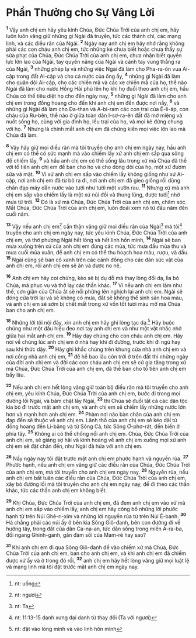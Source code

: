 # Phần Thưởng cho Sự Vâng Lời
<sup><b>1</b></sup> Vậy anh chị em hãy yêu kính Chúa, Ðức Chúa Trời của anh chị em, hãy luôn luôn vâng giữ những gì Ngài đã truyền, tức các thánh chỉ, các mạng lịnh, và các điều răn của Ngài. <sup><b>2</b></sup> Ngày nay anh chị em hãy nhớ rằng không phải các con cháu anh chị em, tức những kẻ chưa biết hoặc chưa thấy sự sửa phạt của Chúa, Ðức Chúa Trời của anh chị em, chưa nhận biết quyền lực lớn lao của Ngài, tay quyền năng của Ngài và cánh tay vung thẳng ra của Ngài, <sup><b>3</b></sup> những phép lạ và những việc Ngài đã làm cho Pha-ra-ôn vua Ai-cập trong đất Ai-cập và cho cả nước của ông ấy, <sup><b>4</b></sup> những gì Ngài đã làm cho quân đội Ai-cập, cho các chiến mã và các xe chiến mã của họ, thể nào Ngài đã làm cho nước Hồng Hải phủ lên họ khi họ đuổi theo anh chị em, hầu Chúa có thể tiêu diệt họ cho đến ngày nay, <sup><b>5</b></sup> những gì Ngài đã làm cho anh chị em trong đồng hoang cho đến khi anh chị em đến được nơi nầy, <sup><b>6</b></sup> và những gì Ngài đã làm cho Ða-than và A-bi-ram các con trai của Ê-li-áp, con cháu của Ru-bên, thể nào ở giữa toàn dân I-sơ-ra-ên đất đã mở miệng và nuốt sống họ, cùng với gia đình họ, lều trại của họ, và mọi kẻ đứng chung với họ. <sup><b>7</b></sup> Nhưng là chính mắt anh chị em đã chứng kiến mọi việc lớn lao mà Chúa đã làm.

<sup><b>8</b></sup> Vậy hãy giữ mọi điều răn mà tôi truyền cho anh chị em ngày nay, hầu anh chị em có thể có sức mạnh mà vào chiếm lấy xứ anh chị em sắp qua sông để chiếm lấy, <sup><b>9</b></sup> và hầu anh chị em có thể sống lâu trong xứ mà Chúa đã thề với tổ tiên anh chị em để ban cho họ và cho dòng dõi của họ, một xứ đượm sữa và mật. <sup><b>10</b></sup> Vì xứ anh chị em sắp vào chiếm lấy không giống như xứ Ai-cập, nơi anh chị em đã từ bỏ ra đi, nơi anh chị em đã gieo giống rồi dùng chân đạp máy dẫn nước vào tưới như tưới một vườn rau. <sup><b>11</b></sup> Nhưng xứ mà anh chị em sắp vào chiếm lấy là một xứ núi đồi và thung lũng, được tưới[^1] nhờ mưa từ trời. <sup><b>12</b></sup> Ðó là xứ mà Chúa, Ðức Chúa Trời của anh chị em, chăm sóc. Mắt Chúa, Ðức Chúa Trời của anh chị em, luôn đoái xem nó từ đầu năm đến cuối năm.

<sup><b>13</b></sup> Vậy nếu anh chị em[^2] cẩn thận vâng giữ mọi điều răn của Ngài[^3] mà tôi[^4] truyền cho anh chị em ngày nay, tức yêu kính Chúa, Ðức Chúa Trời của anh chị em, và thờ phượng Ngài hết lòng và hết linh hồn mình, <sup><b>14</b></sup> Ngài sẽ ban mưa xuống trên xứ của anh chị em đúng các mùa, tức mưa đầu mùa thu và mưa cuối mùa xuân, để anh chị em có thể thu hoạch hoa màu, rượu, và dầu. <sup><b>15</b></sup> Ngài cũng sẽ ban cỏ xanh trên các cánh đồng cho các đàn súc vật của anh chị em, rồi anh chị em sẽ ăn và được no nê.

<sup><b>16</b></sup> Anh chị em hãy coi chừng, kẻo sẽ bị dụ dỗ mà thay lòng đổi dạ, lìa bỏ Chúa, mà phục vụ và thờ lạy các thần khác. <sup><b>17</b></sup> Vì nếu anh chị em làm như thế, cơn giận của Chúa ắt sẽ nổi phừng lên nghịch lại anh chị em. Ngài sẽ đóng cửa trời lại và sẽ không có mưa, đất sẽ không thể sinh sản hoa màu, và anh chị em sẽ sớm bị chết mất trong xứ vốn tốt tươi màu mỡ mà Chúa ban cho anh chị em.

<sup><b>18</b></sup> Những lời tôi nói đây, xin anh chị em hãy ghi lòng tạc dạ.[^5] Hãy buộc chúng như một dấu hiệu đeo nơi tay anh chị em và như một vật nhắc nhở giữa hai mắt anh chị em. <sup><b>19</b></sup> Hãy dạy chúng cho con cháu anh chị em. Hãy nói về chúng lúc anh chị em ở nhà hay khi đi đường, trước khi đi ngủ hay sau khi thức dậy. <sup><b>20</b></sup> Hãy ghi khắc chúng trên khung cửa nhà anh chị em và nơi cổng nhà anh chị em, <sup><b>21</b></sup> để hễ bao lâu còn trời ở trên đất thì những ngày của đời anh chị em và đời các con cháu anh chị em sẽ cứ gia tăng trong xứ mà Chúa, Ðức Chúa Trời của anh chị em, đã thề ban cho tổ tiên anh chị em bấy lâu.

<sup><b>22</b></sup> Nếu anh chị em hết lòng vâng giữ toàn bộ điều răn mà tôi truyền cho anh chị em, yêu kính Chúa, Ðức Chúa Trời của anh chị em, bước đi trong mọi đường lối Ngài, và bám chặt lấy Ngài, <sup><b>23</b></sup> thì Chúa sẽ đuổi tất cả các dân tộc kia bỏ đi trước mặt anh chị em, và anh chị em sẽ chiếm lấy những nước lớn hơn và mạnh hơn anh chị em. <sup><b>24</b></sup> Phàm nơi nào bàn chân của anh chị em đạp đến sẽ thuộc về anh chị em. Lãnh thổ của anh chị em sẽ kéo dài từ đồng hoang đến Li-băng và từ Sông Cả, tức Sông Ơ-phơ-rát, đến biển ở phía tây. <sup><b>25</b></sup> Không ai có thể chống nổi anh chị em. Chúa, Ðức Chúa Trời của anh chị em, sẽ giáng sợ hãi và kinh hoàng về anh chị em xuống mọi xứ anh chị em sẽ đặt chân đến, như Ngài đã hứa với anh chị em.

<sup><b>26</b></sup> Nầy ngày nay tôi đặt trước mặt anh chị em phước hạnh và nguyền rủa. <sup><b>27</b></sup> Phước hạnh, nếu anh chị em vâng giữ các điều răn của Chúa, Ðức Chúa Trời của anh chị em, mà tôi truyền cho anh chị em ngày nay. <sup><b>28</b></sup> Nguyền rủa, nếu anh chị em bất tuân các điều răn của Chúa, Ðức Chúa Trời của anh chị em, xây bỏ đường lối mà tôi truyền cho anh chị em ngày nay, để đi theo các thần khác, tức các thần anh chị em không biết.

<sup><b>29</b></sup> Khi Chúa, Ðức Chúa Trời của anh chị em, đã đem anh chị em vào xứ mà anh chị em sắp vào chiếm lấy, anh chị em hãy công bố những lời phước hạnh từ trên Núi Ghê-ri-xim và những lời nguyền rủa từ trên Núi Ê-banh. <sup><b>30</b></sup> Há chẳng phải các núi ấy ở bên kia Sông Giô-đanh, bên con đường đi về hướng tây, trong đất của dân Ca-na-an, tức dân sống trong miền A-ra-ba, đối ngang Ghinh-ganh, gần đám sồi của Mam-rê hay sao?

<sup><b>31</b></sup> Khi anh chị em đi qua Sông Giô-đanh để vào chiếm xứ mà Chúa, Ðức Chúa Trời của anh chị em, ban cho anh chị em, và khi anh chị em đã chiếm được xứ ấy và ở trong đó rồi, <sup><b>32</b></sup> anh chị em hãy hết lòng vâng giữ mọi luật lệ và mạng lịnh mà tôi đặt trước mặt anh chị em ngày nay.

[^1]: nt: uống
[^2]: nt: ngươi
[^3]: nt: Ta
[^4]: nt: 11:13-15 danh xưng đại danh từ thay đổi (Ta với ngươi)
[^5]: nt: đặt vào lòng mình và vào linh hồn mình
